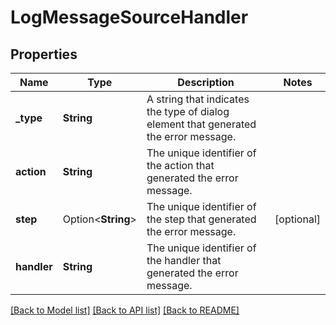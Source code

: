 # LogMessageSourceHandler

## Properties

Name | Type | Description | Notes
------------ | ------------- | ------------- | -------------
**_type** | **String** | A string that indicates the type of dialog element that generated the error message. | 
**action** | **String** | The unique identifier of the action that generated the error message. | 
**step** | Option<**String**> | The unique identifier of the step that generated the error message. | [optional]
**handler** | **String** | The unique identifier of the handler that generated the error message. | 

[[Back to Model list]](../README.md#documentation-for-models) [[Back to API list]](../README.md#documentation-for-api-endpoints) [[Back to README]](../README.md)


